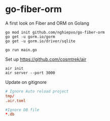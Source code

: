 # go-fiber-orm

A first look on Fiber and ORM on Golang

```shell
go mod init github.com/nghiepvo/go-fiber-orm
go get -u gorm.io/gorm
go get -u gorm.io/driver/sqlite

go run main.go
```

Set up <https://github.com/cosmtrek/air>  

```shell
air init
air server --port 3000
```

Update on gitignore

```conf
# Ignore Auto reload project
tmp/
.air.toml

#Ignore DB file
*.db
```

